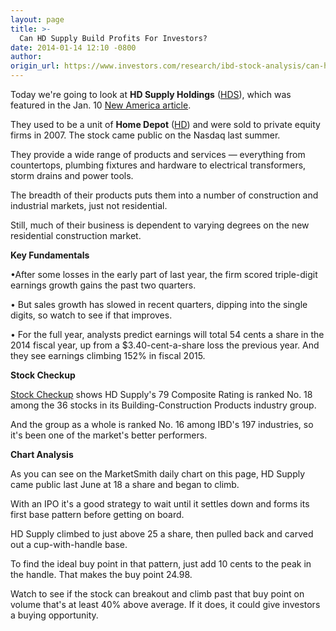 ```yaml
---
layout: page
title: >-
  Can HD Supply Build Profits For Investors?
date: 2014-01-14 12:10 -0800
author: 
origin_url: https://www.investors.com/research/ibd-stock-analysis/can-hd-supply-build-profits-for-investors/
---
```





  

Today we're going to look at **HD Supply Holdings** ([HDS](https://research.investors.com/quote.aspx?symbol=HDS)), which was featured in the Jan. 10 [New America article](http://news.investors.com/business-the-new-america/010914-685814-housing-bolsters-home-depot-spinoff-hd-supply.htm).

  

They used to be a unit of **Home Depot** ([HD](https://research.investors.com/quote.aspx?symbol=HD)) and were sold to private equity firms in 2007. The stock came public on the Nasdaq last summer.

  

They provide a wide range of products and services — everything from countertops, plumbing fixtures and hardware to electrical transformers, storm drains and power tools.

  

The breadth of their products puts them into a number of construction and industrial markets, just not residential.

  

Still, much of their business is dependent to varying degrees on the new residential construction market.

  

**Key Fundamentals**

  

•After some losses in the early part of last year, the firm scored triple-digit earnings growth gains the past two quarters. 

  

• But sales growth has slowed in recent quarters, dipping into the single digits, so watch to see if that improves. 

  

• For the full year, analysts predict earnings will total 54 cents a share in the 2014 fiscal year, up from a $3.40-cent-a-share loss the previous year. And they see earnings climbing 152% in fiscal 2015.

  

**Stock Checkup**

  

[Stock Checkup](http://research.investors.com/stock-checkup/nasdaq-h-d-supply-holdings-inc-hds.aspx) shows HD Supply's 79 Composite Rating is ranked No. 18 among the 36 stocks in its Building-Construction Products industry group.

  

And the group as a whole is ranked No. 16 among IBD's 197 industries, so it's been one of the market's better performers.

  

**Chart Analysis**

  

As you can see on the MarketSmith daily chart on this page, HD Supply came public last June at 18 a share and began to climb.

  

With an IPO it's a good strategy to wait until it settles down and forms its first base pattern before getting on board.

  

HD Supply climbed to just above 25 a share, then pulled back and carved out a cup-with-handle base.

  

To find the ideal buy point in that pattern, just add 10 cents to the peak in the handle. That makes the buy point 24.98.

  

Watch to see if the stock can breakout and climb past that buy point on volume that's at least 40% above average. If it does, it could give investors a buying opportunity.





